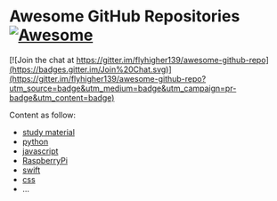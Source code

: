 # Awesome GitHub Repositories [![Awesome](https://cdn.rawgit.com/sindresorhus/awesome/d7305f38d29fed78fa85652e3a63e154dd8e8829/media/badge.svg)](https://github.com/sindresorhus/awesome)


[![Join the chat at https://gitter.im/flyhigher139/awesome-github-repo](https://badges.gitter.im/Join%20Chat.svg)](https://gitter.im/flyhigher139/awesome-github-repo?utm_source=badge&utm_medium=badge&utm_campaign=pr-badge&utm_content=badge)

Content as follow:

- [study material](materials.md)
- [python](python.md)
- [javascript](javascript.md)
- [RaspberryPi](raspberrypi.md)
- [swift](swift.md)
- [css](https://www.scaler.com/topics/css/)
- ...



